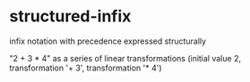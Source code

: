 # structured-infix

infix notation with precedence expressed structurally

"2 + 3 * 4" as a series of linear transformations
(initial value 2, transformation '+ 3', transformation '* 4')

